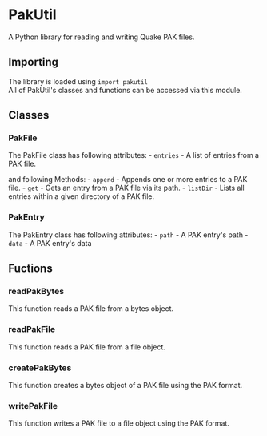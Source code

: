 # PakUtil

A Python library for reading and writing Quake PAK files.

## Importing

The library is loaded using `import pakutil`  
All of PakUtil's classes and functions can be accessed via this module.

## Classes

### PakFile

The PakFile class has following attributes:
    - `entries` - A list of entries from a PAK file.

and following Methods:
    - `append` - Appends one or more entries to a PAK file.
    - `get` - Gets an entry from a PAK file via its path. 
    - `listDir` - Lists all entries within a given directory of a PAK file.

### PakEntry

The PakEntry class has following attributes:
    - `path` - A PAK entry's path
    - `data` - A PAK entry's data

## Fuctions

### readPakBytes

This function reads a PAK file from a bytes object.

### readPakFile

This function reads a PAK file from a file object.

### createPakBytes

This function creates a bytes object of a PAK file using the PAK format.

### writePakFile

This function writes a PAK file to a file object using the PAK format.
